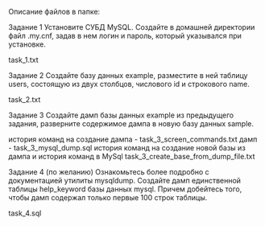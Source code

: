 Описание файлов в папке:

Задание 1
Установите СУБД MySQL. Создайте в домашней директории файл .my.cnf, задав в нем логин и пароль, который указывался при установке.

task_1.txt

Задание 2
Создайте базу данных example, разместите в ней таблицу users, состоящую из двух столбцов, числового id и строкового name.

task_2.txt

Задание 3
Создайте дамп базы данных example из предыдущего задания, разверните содержимое дампа в новую базу данных sample.

история команд на создание дампа - task_3_screen_commands.txt
дамп - task_3_mysql_dump.sql 
история команд на создание новой базы из дампа и история команд в MySql task_3_create_base_from_dump_file.txt

Задание 4
(по желанию) Ознакомьтесь более подробно с документацией утилиты mysqldump. Создайте дамп единственной таблицы help_keyword базы данных mysql. Причем добейтесь того, чтобы дамп содержал только первые 100 строк таблицы.

task_4.sql
